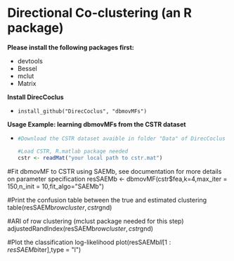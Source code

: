 # Directional Co-clustering (an R package)

**Please install the following packages first:**
- devtools
- Bessel 
- mclut
- Matrix

**Install DirecCoclus**
- ```install_github("DirecCoclus", "dbmovMFs")```

**Usage Example: learning dbmovMFs from the CSTR dataset**
- ```R
  #Download the CSTR dataset avaible in folder "Data" of DirecCoclus repository

  #Load CSTR, R.matlab package needed
  cstr <- readMat("your local path to cstr.mat")

#Fit dbmovMF to CSTR using SAEMb, see documentation for more details on parameter specification 
resSAEMb <- dbmovMF(cstr$fea,k=4,max_iter = 150,n_init = 10,fit_algo="SAEMb")

#Print the confusion table between the true and estimated clustering
table(resSAEMb$rowcluster,cstr$gnd)

#ARI of row clustering (mclust package needed for this step)
adjustedRandIndex(resSAEMb$rowcluster,cstr$gnd)

#Plot the classification log-likelihood
plot(resSAEMb$ll[1:resSAEMb$iter],type = "l")
```
